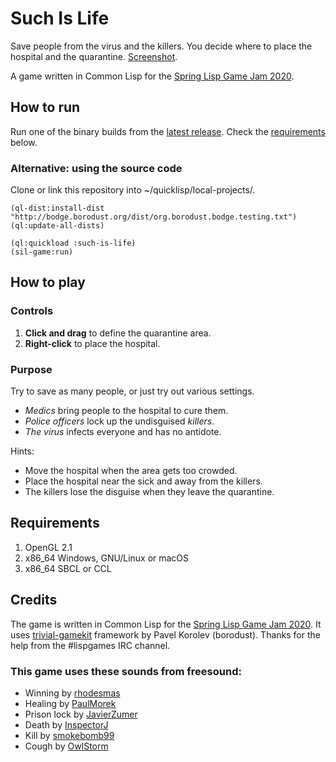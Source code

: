 # Such Is Life

Save people from the virus and the killers. You decide where to place the hospital and the quarantine. [Screenshot](screenshot.png).

A game written in Common Lisp for the [Spring Lisp Game Jam 2020](https://itch.io/jam/spring-lisp-game-jam-2020).

## How to run

Run one of the binary builds from the [latest release](https://github.com/alexpalade/such-is-life/releases/latest). Check the [requirements](#requirements) below.

### Alternative: using the source code
Clone or link this repository into ~/quicklisp/local-projects/.

``` common-lisp
(ql-dist:install-dist "http://bodge.borodust.org/dist/org.borodust.bodge.testing.txt")
(ql:update-all-dists)

(ql:quickload :such-is-life)
(sil-game:run)
```

## How to play

### Controls
1. **Click and drag** to define the quarantine area.
2. **Right-click** to place the hospital.

### Purpose
Try to save as many people, or just try out various settings.

* *Medics* bring people to the hospital to cure them.
* *Police officers* lock up the undisguised *killers*.
* *The virus* infects everyone and has no antidote.

Hints:
* Move the hospital when the area gets too crowded.
* Place the hospital near the sick and away from the killers.
* The killers lose the disguise when they leave the quarantine.

## Requirements
1. OpenGL 2.1
2. x86_64 Windows, GNU/Linux or macOS
3. x86_64 SBCL or CCL

## Credits

The game is written in Common Lisp for the [Spring Lisp Game Jam 2020](https://itch.io/jam/spring-lisp-game-jam-2020). It uses [trivial-gamekit](https://borodust.org/projects/trivial-gamekit/) framework by Pavel Korolev (borodust). Thanks for the help from the #lispgames IRC channel.

### This game uses these sounds from freesound:
* Winning by [rhodesmas](https://freesound.org/people/rhodesmas/sounds/320775/)
* Healing by [PaulMorek](https://freesound.org/people/PaulMorek/sounds/330047/)
* Prison lock by [JavierZumer](https://freesound.org/people/JavierZumer/sounds/257233/)
* Death by [InspectorJ](https://freesound.org/people/InspectorJ/sounds/484268/)
* Kill by [smokebomb99](https://freesound.org/people/smokebomb99/sounds/147290/)
* Cough by [OwlStorm](https://freesound.org/people/OwlStorm/sounds/151217/)
